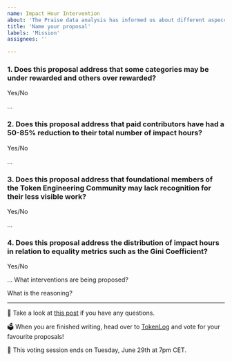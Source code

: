 ```yaml
---
name: Impact Hour Intervention
about: 'The Praise data analysis has informed us about different aspeccts of the current distribution. What interventions would you like to propose? You can also propose no interventions and share your reasoning.'
title: 'Name your proposal'
labels: 'Mission'
assignees: ''

---
```


### 1. Does this proposal address that some categories may be under rewarded and others over rewarded?

Yes/No

...

### 2. Does this proposal address that paid contributors have had a 50-85% reduction to their total number of impact hours?

Yes/No

...

### 3. Does this proposal address that foundational members of the Token Engineering Community may lack recognition for their less visible work?

Yes/No

...

### 4. Does this proposal address the distribution of impact hours in relation to equality metrics such as the Gini Coefficient?

Yes/No

...
What interventions are being proposed? 


What is the reasoning?



--- 

🤔 Take a look at [this post](https://forum.tecommons.org/t/mission-vision-and-values-tokenlog-session/296) if you have any questions.

🗳 When you are finished writing, head over to [TokenLog](https://tokenlog.xyz/TECommons/TokenLog-SoftGov) and vote for your favourite proposals! 

📆 This voting session ends on Tuesday, June 29th at 7pm CET.
